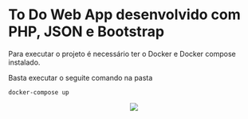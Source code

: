 # To Do Web App desenvolvido com PHP, JSON e Bootstrap

Para executar o projeto é necessário ter o Docker e Docker compose instalado.

Basta executar o seguite comando na pasta 
```
docker-compose up
```
<div align="center">
  <img src="https://user-images.githubusercontent.com/70995453/167646122-127a9c3b-416b-48f7-8893-4ca8722437ff.gif">
</div>
